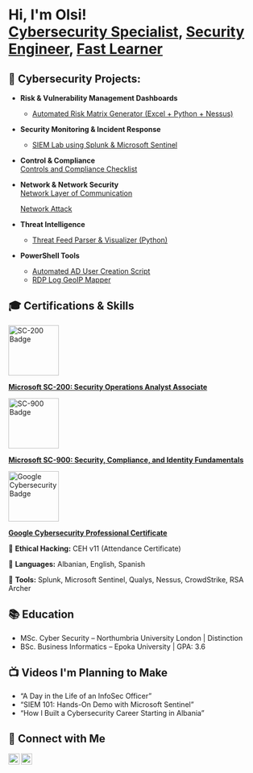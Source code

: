 <h1>Hi, I'm Olsi! <br/><a href="https://github.com/olsidoci">Cybersecurity Specialist</a>, <a href="https://www.linkedin.com/in/olsidoci">Security Engineer</a>, <a href="#">Fast Learner</a></h1>

<h2>🔐 Cybersecurity Projects:</h2>

- <b>Risk & Vulnerability Management Dashboards</b>  
  - [Automated Risk Matrix Generator (Excel + Python + Nessus)](https://github.com/olsidoci/risk-matrix-generator)
- <b>Security Monitoring & Incident Response</b>  
  - [SIEM Lab using Splunk & Microsoft Sentinel](https://github.com/olsidoci/siem-lab)
- <b>Control & Compliance</b>  
  [Controls and Compliance Checklist](https://github.com/Olsidoci/olsidoci/blob/main/Projects/Control%20%26%20Compliance%20X.pdf)

- <b>Network & Network Security</b>  
  [Network Layer of Communication](https://github.com/Olsidoci/olsidoci/blob/main/Projects/Netwok%20Layer%20Communication%20.pdf)

  [Network Attack](https://github.com/Olsidoci/olsidoci/blob/main/Projects/Netwok%20Layer%20Communication%20.pdf)

- <b>Threat Intelligence</b>  
  - [Threat Feed Parser & Visualizer (Python)](https://github.com/olsidoci/threat-feed-parser)
- <b>PowerShell Tools</b>  
  - [Automated AD User Creation Script](https://github.com/olsidoci/ad-user-creation)
  - [RDP Log GeoIP Mapper](https://github.com/olsidoci/rdp-geoip-mapper)

<h2>🎓 Certifications & Skills</h2>

<!-- Microsoft SC-200 -->
<a href="https://learn.microsoft.com/en-gb/users/olsidoci/credentials/3b6c7498981e45d?ref=https%3A%2F%2Fwww.linkedin.com%2F" target="_blank">
  <img src="https://intunedin.files.wordpress.com/2021/06/image.png" alt="SC-200 Badge" width="100"/>
</a>
<p>
  <a href="https://learn.microsoft.com/en-gb/users/olsidoci/credentials/3b6c7498981e45d?ref=https%3A%2F%2Fwww.linkedin.com%2F" target="_blank">
    <strong>Microsoft SC-200: Security Operations Analyst Associate</strong>
  </a>
</p>

<!-- Microsoft SC-900 -->
<a href="https://learn.microsoft.com/en-us/users/olsidoci/credentials/77b71d0b2a63c789?ref=https%3A%2F%2Fwww.linkedin.com%2F" target="_blank">
  <img src="https://learn.microsoft.com/en-us/media/learn/certification/badges/microsoft-certified-fundamentals-badge.svg" alt="SC-900 Badge" width="100"/>
</a>
<p>
  <a href="https://learn.microsoft.com/en-us/users/olsidoci/credentials/77b71d0b2a63c789?ref=https%3A%2F%2Fwww.linkedin.com%2F" target="_blank">
    <strong>Microsoft SC-900: Security, Compliance, and Identity Fundamentals</strong>
  </a>
</p>

<!-- Google Cybersecurity -->
<a href="https://www.coursera.org/account/accomplishments/professional-cert/certificate/2BRW8EEC0I5Q" target="_blank">
  <img src="https://images.credly.com/images/0bf0f2da-a699-4c82-82e2-56dcf1f2e1c7/image.png" alt="Google Cybersecurity Badge" width="100"/>
</a>
<p>
  <a href="https://www.coursera.org/account/accomplishments/professional-cert/certificate/2BRW8EEC0I5Q" target="_blank">
    <strong>Google Cybersecurity Professional Certificate</strong>
  </a>
</p>


<!-- Other Skills -->
<p>🎯 <strong>Ethical Hacking:</strong> CEH v11 (Attendance Certificate)</p>
<p>💬 <strong>Languages:</strong> Albanian, English, Spanish</p>
<p>🔧 <strong>Tools:</strong> Splunk, Microsoft Sentinel, Qualys, Nessus, CrowdStrike, RSA Archer</p>


<h2>📚 Education</h2>

- MSc. Cyber Security – Northumbria University London | Distinction  
- BSc. Business Informatics – Epoka University | GPA: 3.6  

<h2>📺 Videos I'm Planning to Make</h2>

- “A Day in the Life of an InfoSec Officer”  
- “SIEM 101: Hands-On Demo with Microsoft Sentinel”  
- “How I Built a Cybersecurity Career Starting in Albania”  

<h2>🤝 Connect with Me</h2>

[<img align="left" alt="Olsi Doci | LinkedIn" width="22px" src="https://cdn.jsdelivr.net/npm/simple-icons@v3/icons/linkedin.svg" />][linkedin]
[<img align="left" alt="Olsi Doci | GitHub" width="22px" src="https://cdn.jsdelivr.net/npm/simple-icons@v3/icons/github.svg" />][github]

<br/><br/>

[linkedin]: https://www.linkedin.com/in/olsi-doci-18a436200/
[github]: https://github.com/olsidoci

<!--
**olsidoci/olsidoci** is a ✨ _special_ ✨ repository because its `README.md` appears on your GitHub profile.

Here are some ideas to get you started:

- 🔭 I’m currently working on: ISO 27001 policy automation scripts
- 🌱 I’m currently learning: Cloud Security (Azure), Python for Cybersecurity
- 👯 I’m looking to collaborate on: Security awareness toolkits & SOC dashboards
- 🤔 I’m looking for help with: Building my first Python package
- 💬 Ask me about: InfoSec, Compliance, SIEM, and Certifications
- 📫 How to reach me: olsidoci24@gmail.com
- ⚡ Fun fact: I love diving into new tech and learning fast!
-->
